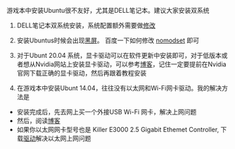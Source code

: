   游戏本中安装Ubuntu很不友好，尤其是DELL笔记本。建议大家安装双系统

1. DELL笔记本双系统安装，系统配置额外需要做[修改](https://www.dell.com/support/article/zh-cn/sln308010/ubuntu-win10%E5%8F%8C%E7%B3%BB%E7%BB%9F%E5%AE%89%E8%A3%85%E6%95%99%E7%A8%8B?lang=zh)

2. 安装Ubuntus时候会出现[黑屏](https://askubuntu.com/questions/1284693/install-ubuntu20-04-in-dellalienware-m17-2020?noredirect=1#comment2179916_1284693)。
百度一下如何修改 [nomodset](https://blog.csdn.net/new_delete_/article/details/81544438?utm_medium=distribute.pc_relevant_t0.none-task-blog-BlogCommendFromMachineLearnPai2-1.channel_param&depth_1-utm_source=distribute.pc_relevant_t0.none-task-blog-BlogCommendFromMachineLearnPai2-1.channel_param) 即可

3. 对于Ubunt 20.04 系统，显卡驱动可以在软件更新中安装即可，对于低版本或者想从Nvidia网站上安装显卡驱动，可以参考[博客](https://blog.csdn.net/wf19930209/article/details/95237824)，记住一定要提前在Nvidia官网下载正确的显卡驱动，然后再跟着教程安装

4. 在游戏本中安装Ubunt 14.04，往往没有以太网和Wi-Fi网卡驱动。我的解决方法是

- 安装完成后，先去网上买一个外接USB Wi-Fi 网卡，解决上网问题
- 然后，阅读[博客](https://askubuntu.com/questions/1253630/alienware-m17-r3-ubuntu-16-04-network-drivers)
- 如果你以太网网卡型号也是 Killer E3000 2.5 Gigabit Ethemet Controller, 下载[驱动](https://github.com/TallGuy74/r8125)解决以太网上网问题